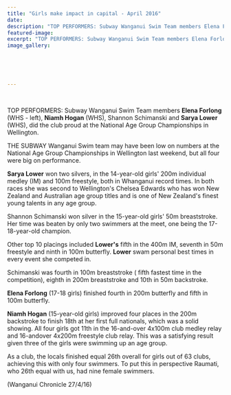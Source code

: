 ```yaml
---
title: "Girls make impact in capital - April 2016"
date: 
description: "TOP PERFORMERS: Subway Wanganui Swim Team members Elena Forlong (left), Niamh Hogan, Shannon Schimanski and Sarya Lower, did the club proud at the National Age Group Championships in Wellington..."
featured-image: 
excerpt: "TOP PERFORMERS: Subway Wanganui Swim Team members Elena Forlong (left), Niamh Hogan, Shannon Schimanski and Sarya Lower, did the club proud at the National Age Group Championships in Wellington."
image_gallery:
	
	
	
	
	
---
```


<p>&nbsp;</p>
<p><span>TOP PERFORMERS: Subway Wanganui Swim Team members <strong>Elena Forlong</strong> (WHS - left), <strong>Niamh Hogan</strong> (WHS), Shannon Schimanski and <strong>Sarya Lower</strong> (WHS), did the club proud at the National Age Group Championships in Wellington.</span></p>
<p>THE SUBWAY Wanganui Swim team may have been low on numbers at the National Age Group Championships in Wellington last weekend, but all four were big on performance.</p>
<p><strong>Sarya Lower</strong> won two silvers, in the 14-year-old girls' 200m individual medley (IM) and 100m freestyle, both in Whanganui record times. In both races she was second to Wellington's Chelsea Edwards who has won New Zealand and Australian age group titles and is one of New Zealand's finest young talents in any age group.</p>
<p>Shannon Schimanski won silver in the 15-year-old girls' 50m breaststroke. Her time was beaten by only two swimmers at the meet, one being the 17-18-year-old champion.</p>
<p>Other top 10 placings included <strong>Lower's</strong> fifth in the 400m IM, seventh in 50m freestyle and ninth in 100m butterfly. <strong>Lower</strong> swam personal best times in every event she competed in.</p>
<p>Schimanski was fourth in 100m breaststroke ( fifth fastest time in the competition), eighth in 200m breaststroke and 10th in 50m backstroke.</p>
<p><strong>Elena Forlong</strong> (17-18 girls) finished fourth in 200m butterfly and fifth in 100m butterfly.</p>
<p><strong>Niamh Hogan</strong> (15-year-old girls) improved four places in the 200m backstroke to finish 18th at her first full nationals, which was a solid showing. All four girls got 11th in the 16-and-over 4x100m club medley relay and 16-andover 4x200m freestyle club relay. This was a satisfying result given three of the girls were swimming up an age group.</p>
<p>As a club, the locals finished equal 26th overall for girls out of 63 clubs, achieving this with only four swimmers. To put this in perspective Raumati, who 26th equal with us, had nine female swimmers.</p>
<p><span>(Wanganui Chronicle 27/4/16)</span></p>

